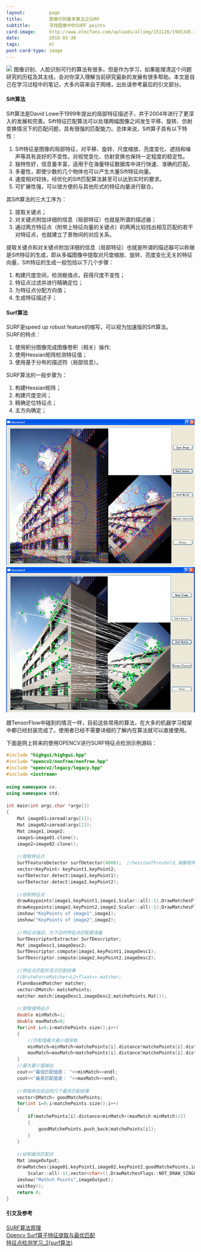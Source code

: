 ```yaml
---
layout:         page
title:          图像识别基本算法之SURF
subtitle:       寻找图像中的SURF points
card-image:		http://www.elecfans.com/uploads/allimg/151126/1965345-1511261149440-L.jpg
date:           2018-03-30
tags:           ml
post-card-type: image
---
```

![](http://www.elecfans.com/uploads/allimg/151126/1965345-1511261149440-L.jpg)
图像识别、人脸识别可行的算法有很多。但是作为学习，如果能理清这个问题研究的历程及其主线，会对你深入理解当前研究最新的发展有很多帮助。本文是自己在学习过程中的笔记，大多内容来自于网络，出处请参考最后的引文部分。  

#### Sift算法
Sift算法是David Lowe于1999年提出的局部特征描述子，并于2004年进行了更深入的发展和完善。Sift特征匹配算法可以处理两幅图像之间发生平移、旋转、仿射变换情况下的匹配问题，具有很强的匹配能力。总体来说，Sift算子具有以下特性：  
1. Sift特征是图像的局部特征，对平移、旋转、尺度缩放、亮度变化、遮挡和噪声等具有良好的不变性，对视觉变化、仿射变换也保持一定程度的稳定性。  
2. 独特性好，信息量丰富，适用于在海量特征数据库中进行快速、准确的匹配。  
3. 多量性，即使少数的几个物体也可以产生大量Sift特征向量。  
4. 速度相对较快，经优化的Sift匹配算法甚至可以达到实时的要求。  
5. 可扩展性强，可以很方便的与其他形式的特征向量进行联合。  

其Sift算法的三大工序为：
1.  提取关键点；  
2. 对关键点附加详细的信息（局部特征）也就是所谓的描述器；  
3. 通过两方特征点（附带上特征向量的关键点）的两两比较找出相互匹配的若干对特征点，也就建立了景物间的对应关系。

提取关键点和对关键点附加详细的信息（局部特征）也就是所谓的描述器可以称做是Sift特征的生成，即从多幅图像中提取对尺度缩放、旋转、亮度变化无关的特征向量，Sift特征的生成一般包括以下几个步骤：  
1. 构建尺度空间，检测极值点，获得尺度不变性；  
2. 特征点过滤并进行精确定位；  
3. 为特征点分配方向值；  
4. 生成特征描述子；  

#### Surf算法
SURF是speed up robust feature的缩写，可以视为加速版的Sift算法。  
SURF的特点：  
1. 使用积分图像完成图像卷积（相关）操作;  
2. 使用Hessian矩阵检测特征值；  
3. 使用基于分布的描述符（局部信息）。  

SURF算法的一般步骤为：  
1. 构建Hessian矩阵；  
2. 构建尺度空间；  
3. 精确定位特征点；  
4. 主方向确定；  

![](https://raw.githubusercontent.com/formoon/formoon.github.io/master/attachments/201803/30/building1.png)
![](https://raw.githubusercontent.com/formoon/formoon.github.io/master/attachments/201803/30/building2.png)

跟TensorFlow中碰到的情况一样，目前这些常用的算法，在大多的机器学习框架中都已经封装完成了。使用者已经不需要详细的了解内在算法就可以直接使用。  

下面是网上转来的使用OPENCV进行SURF特征点检测示例源码：  
```cpp
#include "highgui/highgui.hpp"    
#include "opencv2/nonfree/nonfree.hpp"    
#include "opencv2/legacy/legacy.hpp"   
#include <iostream>  
  
using namespace cv;  
using namespace std;  
  
int main(int argc,char *argv[])    
{    
    Mat image01=imread(argv[1]);    
    Mat image02=imread(argv[2]);    
    Mat image1,image2;    
    image1=image01.clone();  
    image2=image02.clone();  
  
    //提取特征点    
    SurfFeatureDetector surfDetector(4000);  //hessianThreshold,海塞矩阵阈值，并不是限定特征点的个数   
    vector<KeyPoint> keyPoint1,keyPoint2;    
    surfDetector.detect(image1,keyPoint1);    
    surfDetector.detect(image2,keyPoint2);    
  
    //绘制特征点    
    drawKeypoints(image1,keyPoint1,image1,Scalar::all(-1),DrawMatchesFlags::DEFAULT);      
    drawKeypoints(image2,keyPoint2,image2,Scalar::all(-1),DrawMatchesFlags::DRAW_RICH_KEYPOINTS);       
    imshow("KeyPoints of image1",image1);    
    imshow("KeyPoints of image2",image2);    
  
    //特征点描述，为下边的特征点匹配做准备    
    SurfDescriptorExtractor SurfDescriptor;    
    Mat imageDesc1,imageDesc2;    
    SurfDescriptor.compute(image1,keyPoint1,imageDesc1);    
    SurfDescriptor.compute(image2,keyPoint2,imageDesc2);    
  
    //特征点匹配并显示匹配结果    
    //BruteForceMatcher<L2<float>> matcher;    
    FlannBasedMatcher matcher;  
    vector<DMatch> matchePoints;    
    matcher.match(imageDesc1,imageDesc2,matchePoints,Mat());  
  
    //提取强特征点  
    double minMatch=1;  
    double maxMatch=0;  
    for(int i=0;i<matchePoints.size();i++)  
    {  
        //匹配值最大最小值获取  
        minMatch=minMatch>matchePoints[i].distance?matchePoints[i].distance:minMatch;  
        maxMatch=maxMatch<matchePoints[i].distance?matchePoints[i].distance:maxMatch;  
    }  
    //最大最小值输出  
    cout<<"最佳匹配值是： "<<minMatch<<endl;  
    cout<<"最差匹配值是： "<<maxMatch<<endl;  
  
    //获取排在前边的几个最优匹配结果  
    vector<DMatch> goodMatchePoints;  
    for(int i=0;i<matchePoints.size();i++)  
    {  
        if(matchePoints[i].distance<minMatch+(maxMatch-minMatch)/2)  
        {  
            goodMatchePoints.push_back(matchePoints[i]);  
        }  
    }  
  
    //绘制最优匹配点  
    Mat imageOutput;  
    drawMatches(image01,keyPoint1,image02,keyPoint2,goodMatchePoints,imageOutput,Scalar::all(-1),  
        Scalar::all(-1),vector<char>(),DrawMatchesFlags::NOT_DRAW_SINGLE_POINTS);       
    imshow("Mathch Points",imageOutput);    
    waitKey();    
    return 0;    
}  
```


#### 引文及参考
[SURF算法原理](http://wuzizhang.blog.163.com/blog/static/78001208201138102648854/)  
[Opencv Surf算子特征提取与最优匹配](https://blog.csdn.net/dcrmg/article/details/52602277)  
[特征点检测学习_2(surf算法)](https://www.cnblogs.com/tornadomeet/archive/2012/08/17/2644903.html)  
